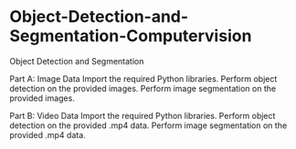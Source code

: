 # Object-Detection-and-Segmentation-Computervision
Object Detection and Segmentation

Part A: Image Data
Import the required Python libraries.
Perform object detection on the provided images.
Perform image segmentation on the provided images.


Part B: Video Data
Import the required Python libraries.
Perform object detection on the provided .mp4 data.
Perform image segmentation on the provided .mp4 data.
